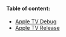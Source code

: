 #### Table of content:

* [Apple TV Debug](/quick-brick/tvOS/Environment/DebugBuildIntegration.md)
* [Apple TV Release](/quick-brick/tvOS/Environment/ReleaseBuildIntegration.md)